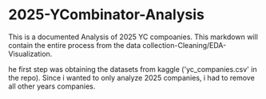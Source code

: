 # 2025-YCombinator-Analysis

This is a documented Analysis of 2025 YC compoanies. This markdown will contain the entire process from   the data collection-Cleaning/EDA-Visualization.

he first step was obtaining the datasets from kaggle ('yc_companies.csv' in the repo). Since i wanted to only analyze 2025 companies, i had to remove all other years companies.  

